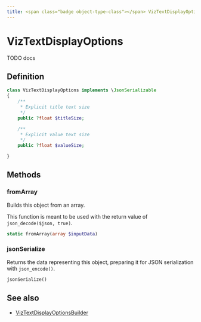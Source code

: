 ```yaml
---
title: <span class="badge object-type-class"></span> VizTextDisplayOptions
---
```

# <span class="badge object-type-class"></span> VizTextDisplayOptions

TODO docs

## Definition

```php
class VizTextDisplayOptions implements \JsonSerializable
{
    /**
     * Explicit title text size
     */
    public ?float $titleSize;

    /**
     * Explicit value text size
     */
    public ?float $valueSize;

}
```
## Methods

### <span class="badge object-method"></span> fromArray

Builds this object from an array.

This function is meant to be used with the return value of `json_decode($json, true)`.

```php
static fromArray(array $inputData)
```

### <span class="badge object-method"></span> jsonSerialize

Returns the data representing this object, preparing it for JSON serialization with `json_encode()`.

```php
jsonSerialize()
```

## See also

 * <span class="badge builder"></span> [VizTextDisplayOptionsBuilder](./builder-VizTextDisplayOptionsBuilder.md)
